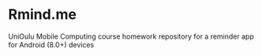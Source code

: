 # Rmind.me

UniOulu Mobile Computing course homework repository for a reminder app for Android (8.0+) devices


